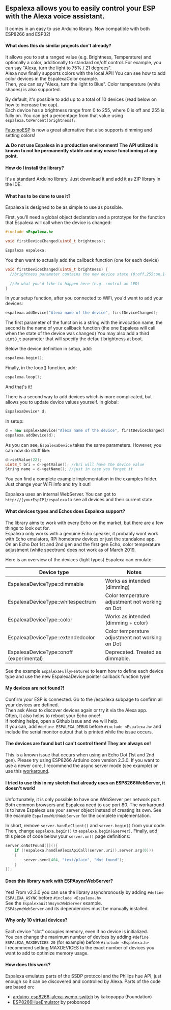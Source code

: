 ## Espalexa allows you to easily control your ESP with the Alexa voice assistant.
It comes in an easy to use Arduino library.
Now compatible with both ESP8266 and ESP32!

#### What does this do similar projects don't already?

It allows you to set a ranged value (e.g. Brightness, Temperature) and optionally a color, additionally to standard on/off control.
For example, you can say "Alexa, turn the light to 75% / 21 degrees".  
Alexa now finally supports colors with the local API! You can see how to add color devices in the EspalexaColor example.  
Then, you can say "Alexa, turn the light to Blue". Color temperature (white shades) is also supported.

By default, it's possible to add up to a total of 10 devices (read below on how to increase the cap).  
Each device has a brightness range from 0 to 255, where 0 is off and 255 is fully on.
You can get a percentage from that value using `espalexa.toPercent(brightness);`

[FauxmoESP](https://github.com/vintlabs/fauxmoESP) is now a great alternative that also supports dimming and setting colors!

**⚠️ Do not use Espalexa in a production environment! The API utilized is known to not be permanently stable and may cease functioning at any point.**

#### How do I install the library?

It's a standard Arduino library. Just download it and add it as ZIP library in the IDE.

#### What has to be done to use it?

Espalexa is designed to be as simple to use as possible.

First, you'll need a global object declaration and a prototype for the function that Espalexa will call when the device is changed:
```cpp
#include <Espalexa.h>

void firstDeviceChanged(uint8_t brightness);

Espalexa espalexa;
```

You then want to actually add the callback function (one for each device)
```cpp
void firstDeviceChanged(uint8_t brightness) {
  //brightness parameter contains the new device state (0:off,255:on,1-254:dimmed)
  
  //do what you'd like to happen here (e.g. control an LED)
}
```

In your setup function, after you connected to WiFi, you'd want to add your devices:
```cpp
espalexa.addDevice("Alexa name of the device", firstDeviceChanged);
```
The first parameter of the function is a string with the invocation name, the second is the name of your callback function (the one Espalexa will call when the state of the device was changed)
You may also add a third `uint8_t` parameter that will specify the default brightness at boot.

Below the device definition in setup, add:
```cpp
espalexa.begin();
```

Finally, in the loop() function, add:
```cpp
espalexa.loop();
```

And that's it!


There is a second way to add devices which is more complicated, but allows you to update device values yourself.
In global:
```cpp
EspalexaDevice* d;
```
In setup:
```cpp
d = new EspalexaDevice("Alexa name of the device", firstDeviceChanged);
espalexa.addDevice(d);
```
As you can see, `EspalexaDevice` takes the same parameters. However, you can now do stuff like:
```cpp
d->setValue(22);
uint8_t bri = d->getValue(); //bri will have the device value
String name = d->getName(); //just in case you forget it
```

You can find a complete example implementation in the examples folder. Just change your WiFi info and try it out!

Espalexa uses an internal WebServer. You can got to `http://[yourEspIP]/espalexa` to see all devices and their current state.

#### What devices types and Echos does Espalexa support?

The library aims to work with every Echo on the market, but there are a few things to look out for.  
Espalexa only works with a genuine Echo speaker, it probably wont work with Echo emulators, RPi homebrew devices or just the standalone app.  
On an Echo Dot 1st and 2nd gen and the first gen Echo, color temperature adjustment (white spectrum) does not work as of March 2019.   

Here is an overview of the devices (light types) Espalexa can emulate:  

| Device type                              | Notes                                           |
|------------------------------------------|-------------------------------------------------|
| EspalexaDeviceType::dimmable             | Works as intended (dimming)                     |
| EspalexaDeviceType::whitespectrum        | Color temperature adjustment not working on Dot |
| EspalexaDeviceType::color                | Works as intended (dimming + color)             |
| EspalexaDeviceType::extendedcolor        | Color temperature adjustment not working on Dot |
| EspalexaDeviceType::onoff (experimental) | Deprecated. Treated as dimmable.                |

See the example `EspalexaFullyFeatured` to learn how to define each device type and use the new EspalexaDevice pointer callback function type!

#### My devices are not found?!

Confirm your ESP is connected. Go to the /espalexa subpage to confirm all your devices are defined.  
Then ask Alexa to discover devices again or try it via the Alexa app.  
Often, it also helps to reboot your Echo once!  
If nothing helps, open a Github issue and we will help.  
If you can, add `#define ESPALEXA_DEBUG` before `#include <Espalexa.h>` and include the serial monitor output that is printed while the issue occurs.  

#### The devices are found but I can't control them! They are always on!

This is a known issue that occurs when using an Echo Dot (1st and 2nd gen). Please try using ESP8266 Arduino core version 2.3.0.
If you want to use a newer core, I recommend the async server mode (see example) or use this [workaround](https://github.com/Aircoookie/Espalexa/issues/6#issuecomment-366533897).

#### I tried to use this in my sketch that already uses an ESP8266WebServer, it doesn't work!

Unfortunately, it is only possible to have one WebServer per network port. Both common browsers and Espalexa need to use port 80.
The workaround is to have Espalexa use your server object instead of creating its own.
See the example `EspalexaWithWebServer` for the complete implementation.

In short, remove `server.handleClient()` and `server.begin()` from your code.
Then, change `espalexa.begin()` to `espalexa.begin(&server)`.
Finally, add this piece of code below your `server.on()` page definitions:
```cpp
server.onNotFound([](){
	if (!espalexa.handleAlexaApiCall(server.uri(),server.arg(0)))
	{
		server.send(404, "text/plain", "Not found");
	}
});
```

#### Does this library work with ESPAsyncWebServer?

Yes! From v2.3.0 you can use the library asynchronously by adding `#define ESPALEXA_ASYNC` before `#include <Espalexa.h>`  
See the  `EspalexaWithAsyncWebServer` example.  
`ESPAsyncWebServer` and its dependencies must be manually installed.  

#### Why only 10 virtual devices?

Each device "slot" occupies memory, even if no device is initialized.  
You can change the maximum number of devices by adding `#define ESPALEXA_MAXDEVICES 20` (for example) before `#include <Espalexa.h>`  
I recommend setting MAXDEVICES to the exact number of devices you want to add to optimize memory usage.

#### How does this work?

Espalexa emulates parts of the SSDP protocol and the Philips hue API, just enough so it can be discovered and controlled by Alexa.
Parts of the code are based on:
- [arduino-esp8266-alexa-wemo-switch](https://github.com/kakopappa/arduino-esp8266-alexa-wemo-switch) by kakopappa (Foundation)
- [ESP8266HueEmulator](https://github.com/probonopd/ESP8266HueEmulator) by probonopd
